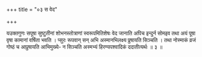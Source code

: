 +++
title = "०३ स वेद"

+++

यउक्तगुणः सपूषा सुष्टुतीनां शोभनस्तोत्राणां स्वरूपमितिशेषः वेद जानाति अपिच इन्दुर्न सोमइव तथा अयं पूषा वृषा कामानां वर्षिता भवति । प्सुरः रूपवान् सन् अभि अस्मानभिलक्ष्य प्रुषायति सिञ्चति । तथा नोस्माकं व्रजं गोष्ठं च आप्रुषायति आभिमुख्ये- न सिञ्चति अस्मभ्यं हिरण्यपश्वादिकं ददातीत्यर्थः ॥ ३ ॥